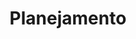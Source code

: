 ---
title: Planejamento
excerpt: Projetos
permalink: /pages/planejamento/introducao
last_modified_at: 2023-08-26T08:48:05-04:00
toc: true
sidebar:
    nav: planejamento
categories:
  - Planejamento
---